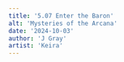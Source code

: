 ```yaml
---
title: '5.07 Enter the Baron'
alt: 'Mysteries of the Arcana'
date: '2024-10-03'
author: 'J Gray'
artist: 'Keira'
---
```

